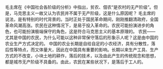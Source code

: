 毛主席在《中国社会各阶级的分析》中指出，贫农、佃农“是农村的无产阶级”。但是，马克思主义一敀又认为农民并不属于无产阶级，这是什么原因呢？
毛主席的说法，是有特别的时代背景的。当时正处于国民革命期间，刚刚推翻清政府，全国革命风潮高涨。农民在这种情况下，是易于投入革命的。农民可能扮演进步的角色，也可能扮演极端保守的角色，这是符合马克思主义的基本原理的。
农民——尤其是中国的农民，为什么可能以这种非常保守落后的形象示人呢？这是由中国的农业生产方式决定的。
中国的农业长期是自给自足的小农经济，具有分散性，落后性等特点，而又体量大，因此在中国具有重要的影响。长期以来生产工具、生产方式的不改变，小块土地的耕作，落后的技术，以及由此产生的传统观念和思想，都是城市无产阶级不具备的。由此，农民在某些状况下，是落后于工人的。
